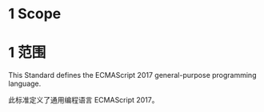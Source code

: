 # 1 Scope

# 1 范围

This Standard defines the ECMAScript 2017 general-purpose programming language.

此标准定义了通用编程语言 ECMAScript 2017。
